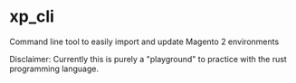 # xp_cli
Command line tool to easily import and update Magento 2 environments

Disclaimer: Currently this is purely a "playground" to practice with the rust programming language.
